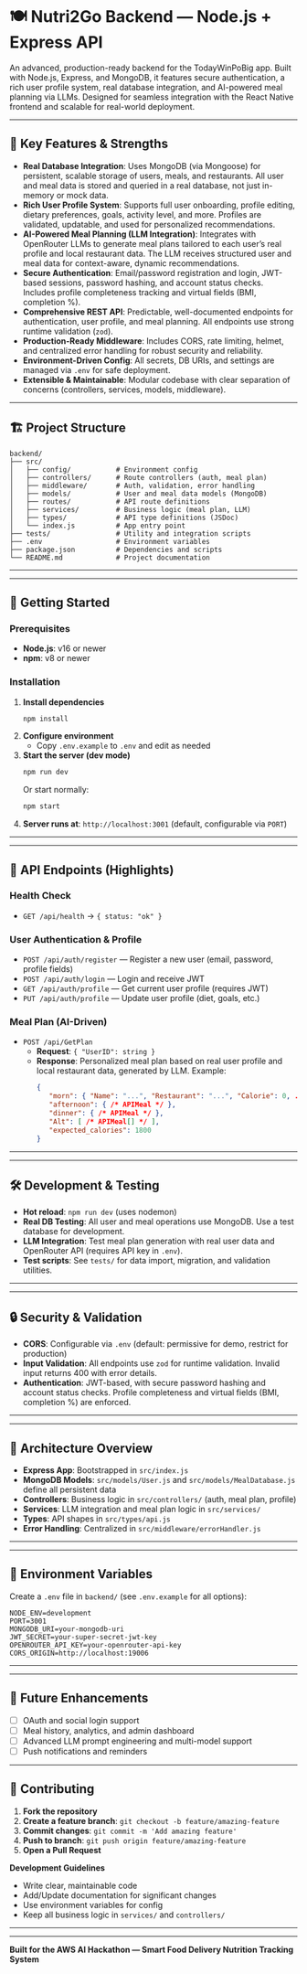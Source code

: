 

# 🍽️ Nutri2Go Backend — Node.js + Express API

An advanced, production-ready backend for the TodayWinPoBig app. Built with Node.js, Express, and MongoDB, it features secure authentication, a rich user profile system, real database integration, and AI-powered meal planning via LLMs. Designed for seamless integration with the React Native frontend and scalable for real-world deployment.

---


## 🌟 Key Features & Strengths

- **Real Database Integration**: Uses MongoDB (via Mongoose) for persistent, scalable storage of users, meals, and restaurants. All user and meal data is stored and queried in a real database, not just in-memory or mock data.
- **Rich User Profile System**: Supports full user onboarding, profile editing, dietary preferences, goals, activity level, and more. Profiles are validated, updatable, and used for personalized recommendations.
- **AI-Powered Meal Planning (LLM Integration)**: Integrates with OpenRouter LLMs to generate meal plans tailored to each user’s real profile and local restaurant data. The LLM receives structured user and meal data for context-aware, dynamic recommendations.
- **Secure Authentication**: Email/password registration and login, JWT-based sessions, password hashing, and account status checks. Includes profile completeness tracking and virtual fields (BMI, completion %).
- **Comprehensive REST API**: Predictable, well-documented endpoints for authentication, user profile, and meal planning. All endpoints use strong runtime validation (`zod`).
- **Production-Ready Middleware**: Includes CORS, rate limiting, helmet, and centralized error handling for robust security and reliability.
- **Environment-Driven Config**: All secrets, DB URIs, and settings are managed via `.env` for safe deployment.
- **Extensible & Maintainable**: Modular codebase with clear separation of concerns (controllers, services, models, middleware).

---

## 🏗️ Project Structure

```
backend/
├── src/
│   ├── config/           # Environment config
│   ├── controllers/      # Route controllers (auth, meal plan)
│   ├── middleware/       # Auth, validation, error handling
│   ├── models/           # User and meal data models (MongoDB)
│   ├── routes/           # API route definitions
│   ├── services/         # Business logic (meal plan, LLM)
│   ├── types/            # API type definitions (JSDoc)
│   └── index.js          # App entry point
├── tests/                # Utility and integration scripts
├── .env                  # Environment variables
├── package.json          # Dependencies and scripts
└── README.md             # Project documentation
```

---


---

## 🚀 Getting Started

### Prerequisites
- **Node.js**: v16 or newer
- **npm**: v8 or newer

### Installation

1. **Install dependencies**
   ```bash
   npm install
   ```
2. **Configure environment**
   - Copy `.env.example` to `.env` and edit as needed
3. **Start the server (dev mode)**
   ```bash
   npm run dev
   ```
   Or start normally:
   ```bash
   npm start
   ```
4. **Server runs at**: `http://localhost:3001` (default, configurable via `PORT`)

---

---


## 🔌 API Endpoints (Highlights)

### Health Check
- `GET /api/health` → `{ status: "ok" }`


### User Authentication & Profile
- `POST /api/auth/register` — Register a new user (email, password, profile fields)
- `POST /api/auth/login` — Login and receive JWT
- `GET /api/auth/profile` — Get current user profile (requires JWT)
- `PUT /api/auth/profile` — Update user profile (diet, goals, etc.)

### Meal Plan (AI-Driven)
- `POST /api/GetPlan`
   - **Request**: `{ "UserID": string }`
   - **Response**: Personalized meal plan based on real user profile and local restaurant data, generated by LLM. Example:
      ```json
      {
         "morn": { "Name": "...", "Restaurant": "...", "Calorie": 0, ... },
         "afternoon": { /* APIMeal */ },
         "dinner": { /* APIMeal */ },
         "Alt": [ /* APIMeal[] */ ],
         "expected_calories": 1800
      }
      ```

---


---

## 🛠️ Development & Testing

- **Hot reload**: `npm run dev` (uses nodemon)
- **Real DB Testing**: All user and meal operations use MongoDB. Use a test database for development.
- **LLM Integration**: Test meal plan generation with real user data and OpenRouter API (requires API key in `.env`).
- **Test scripts**: See `tests/` for data import, migration, and validation utilities.

---


---

## 🔒 Security & Validation

- **CORS**: Configurable via `.env` (default: permissive for demo, restrict for production)
- **Input Validation**: All endpoints use `zod` for runtime validation. Invalid input returns 400 with error details.
- **Authentication**: JWT-based, with secure password hashing and account status checks. Profile completeness and virtual fields (BMI, completion %) are enforced.

---


---

## 🧩 Architecture Overview

- **Express App**: Bootstrapped in `src/index.js`
- **MongoDB Models**: `src/models/User.js` and `src/models/MealDatabase.js` define all persistent data
- **Controllers**: Business logic in `src/controllers/` (auth, meal plan, profile)
- **Services**: LLM integration and meal plan logic in `src/services/`
- **Types**: API shapes in `src/types/api.js`
- **Error Handling**: Centralized in `src/middleware/errorHandler.js`

---


---

## 📄 Environment Variables

Create a `.env` file in `backend/` (see `.env.example` for all options):

```env
NODE_ENV=development
PORT=3001
MONGODB_URI=your-mongodb-uri
JWT_SECRET=your-super-secret-jwt-key
OPENROUTER_API_KEY=your-openrouter-api-key
CORS_ORIGIN=http://localhost:19006
```

---


---

## 🔮 Future Enhancements

- [ ] OAuth and social login support
- [ ] Meal history, analytics, and admin dashboard
- [ ] Advanced LLM prompt engineering and multi-model support
- [ ] Push notifications and reminders

---

## 🤝 Contributing

1. **Fork the repository**
2. **Create a feature branch**: `git checkout -b feature/amazing-feature`
3. **Commit changes**: `git commit -m 'Add amazing feature'`
4. **Push to branch**: `git push origin feature/amazing-feature`
5. **Open a Pull Request**

**Development Guidelines**
- Write clear, maintainable code
- Add/Update documentation for significant changes
- Use environment variables for config
- Keep all business logic in `services/` and `controllers/`

---

---

**Built for the AWS AI Hackathon — Smart Food Delivery Nutrition Tracking System**